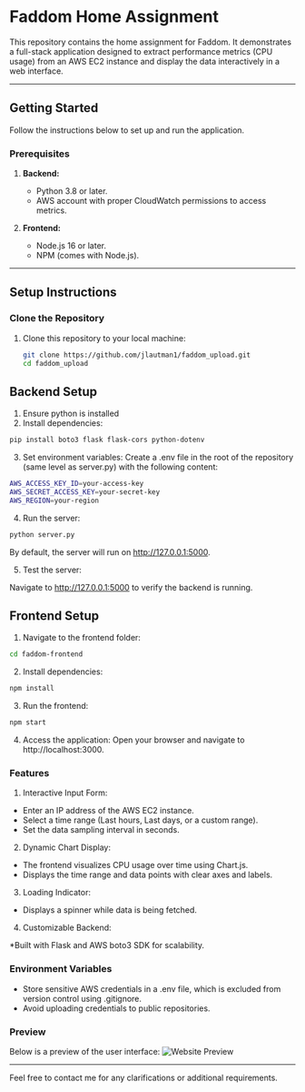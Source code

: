 # Faddom Home Assignment

This repository contains the home assignment for Faddom. It demonstrates a full-stack application designed to extract performance metrics (CPU usage) from an AWS EC2 instance and display the data interactively in a web interface.

---

## Getting Started

Follow the instructions below to set up and run the application.

### Prerequisites

1. **Backend:**
   - Python 3.8 or later.
   - AWS account with proper CloudWatch permissions to access metrics.

2. **Frontend:**
   - Node.js 16 or later.
   - NPM (comes with Node.js).

---

## Setup Instructions

### Clone the Repository

1. Clone this repository to your local machine:

   ```bash
   git clone https://github.com/jlautman1/faddom_upload.git
   cd faddom_upload
## Backend Setup
1. Ensure python is installed
2. Install dependencies:
 ```bash
pip install boto3 flask flask-cors python-dotenv
```
3. Set environment variables:
Create a .env file in the root of the repository (same level as server.py) with the following content:

 ```bash
AWS_ACCESS_KEY_ID=your-access-key
AWS_SECRET_ACCESS_KEY=your-secret-key
AWS_REGION=your-region
```
4. Run the server:
```bash
python server.py
```
By default, the server will run on http://127.0.0.1:5000.

5. Test the server:

Navigate to http://127.0.0.1:5000 to verify the backend is running.

## Frontend Setup
1. Navigate to the frontend folder:
```bash
cd faddom-frontend
```
2. Install dependencies:
```bash
npm install
```
3. Run the frontend:
```bash
npm start
```
4. Access the application:
Open your browser and navigate to http://localhost:3000.

### Features
1. Interactive Input Form:

* Enter an IP address of the AWS EC2 instance.
* Select a time range (Last hours, Last days, or a custom range).
* Set the data sampling interval in seconds.
2. Dynamic Chart Display:

* The frontend visualizes CPU usage over time using Chart.js.
* Displays the time range and data points with clear axes and labels.
3. Loading Indicator:

* Displays a spinner while data is being fetched.
4. Customizable Backend:

*Built with Flask and AWS boto3 SDK for scalability.

### Environment Variables
* Store sensitive AWS credentials in a .env file, which is excluded from version control using .gitignore.
* Avoid uploading credentials to public repositories.

### Preview
Below is a preview of the user interface:
![Website Preview](./public/screenshot_preview.png>)

---

Feel free to contact me for any clarifications or additional requirements.

